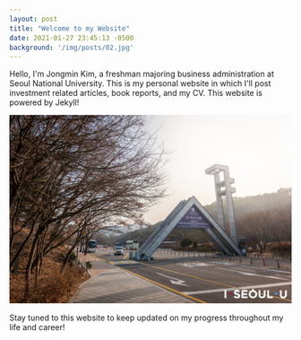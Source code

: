 ```yaml
---
layout: post
title: "Welcome to my Website"
date: 2021-01-27 23:45:13 -0500
background: '/img/posts/02.jpg'
---
```


Hello, I'm Jongmin Kim, a freshman majoring business administration at Seoul National University. 
This is my personal website in which I'll post investment related articles, book reports, and my CV. 
This website is powered by Jekyll!

![Seoul National University](/img/posts/first-post/seoul-national-university-2.jpeg)

Stay tuned to this website to keep updated on my progress throughout my life and career!
